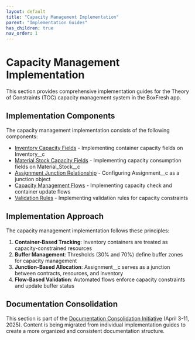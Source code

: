 ```yaml
---
layout: default
title: "Capacity Management Implementation"
parent: "Implementation Guides"
has_children: true
nav_order: 1
---
```


# Capacity Management Implementation

This section provides comprehensive implementation guides for the Theory of Constraints (TOC) capacity management system in the BoxFresh app.

## Implementation Components

The capacity management implementation consists of the following components:

- [Inventory Capacity Fields](./inventory.md) - Implementing container capacity fields on Inventory__c
- [Material Stock Capacity Fields](./stock.md) - Implementing capacity consumption fields on Material_Stock__c
- [Assignment Junction Relationship](./junction.md) - Configuring Assignment__c as a junction object
- [Capacity Management Flows](./flows.md) - Implementing capacity check and container update flows
- [Validation Rules](./validation.md) - Implementing validation rules for capacity constraints

## Implementation Approach

The capacity management implementation follows these principles:

1. **Container-Based Tracking**: Inventory containers are treated as capacity-constrained resources
2. **Buffer Management**: Thresholds (30% and 70%) define buffer zones for capacity management
3. **Junction-Based Allocation**: Assignment__c serves as a junction between contracts, resources, and inventory
4. **Flow-Based Validation**: Automated flows enforce capacity constraints and update buffer status

## Documentation Consolidation

This section is part of the [Documentation Consolidation Initiative](../../project/consolidation-status.md) (April 3-11, 2025). Content is being migrated from individual implementation guides to create a more organized and consistent documentation structure. 